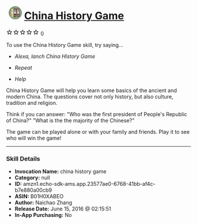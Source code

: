 # &nbsp;<img src="skill_icon" alt="China History Game icon" width="36"> [China History Game](http://alexa.amazon.com/#skills/amzn1.echo-sdk-ams.app.23577ae0-6768-41bb-af4c-b7e880a00cb9)
![0 stars](../../images/ic_star_border_black_18dp_1x.png)![0 stars](../../images/ic_star_border_black_18dp_1x.png)![0 stars](../../images/ic_star_border_black_18dp_1x.png)![0 stars](../../images/ic_star_border_black_18dp_1x.png)![0 stars](../../images/ic_star_border_black_18dp_1x.png) 0

To use the China History Game skill, try saying...

* *Alexa, lanch China HIstory Game*

* *Repeat*

* *Help*

China History Game will help you learn some basics of the ancient and modern China. The questions cover not only history, but also culture, tradition and religion. 

Think if you can answer:
"Who was the first president of People's Republic of China?"
"What is the the majority of the Chinese?"

The game can be played alone or with your family and friends. Play it to see who will win the game!

***

### Skill Details

* **Invocation Name:** china history game
* **Category:** null
* **ID:** amzn1.echo-sdk-ams.app.23577ae0-6768-41bb-af4c-b7e880a00cb9
* **ASIN:** B01H0XABEO
* **Author:** Naichao Zhang
* **Release Date:** June 15, 2016 @ 02:15:51
* **In-App Purchasing:** No
